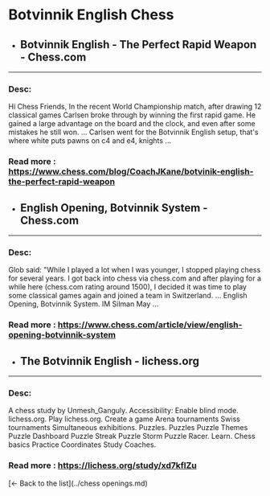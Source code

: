# Botvinnik English Chess
- ## **Botvinnik English - The Perfect Rapid Weapon - Chess.com** 

---
### Desc: 
 Hi Chess Friends, In the recent World Championship match, after drawing 12 classical games Carlsen broke through by winning the first rapid game. He gained a large advantage on the board and the clock, and even after some mistakes he still won. ... Carlsen went for the Botvinnik English setup, that's where white puts pawns on c4 and e4, knights ... 
### Read more : https://www.chess.com/blog/CoachJKane/botvinik-english-the-perfect-rapid-weapon 
- ## **English Opening, Botvinnik System - Chess.com** 

---
### Desc: 
 Glob said: "While I played a lot when I was younger, I stopped playing chess for several years. I got back into chess via chess.com and after playing for a while here (chess.com rating around 1500), I decided it was time to play some classical games again and joined a team in Switzerland. ... English Opening, Botvinnik System. IM Silman May ... 
### Read more : https://www.chess.com/article/view/english-opening-botvinnik-system 
- ## **The Botvinnik English - lichess.org** 

---
### Desc: 
 A chess study by Unmesh_Ganguly. Accessibility: Enable blind mode. lichess.org. Play lichess.org. Create a game Arena tournaments Swiss tournaments Simultaneous exhibitions. Puzzles. Puzzles Puzzle Themes Puzzle Dashboard Puzzle Streak Puzzle Storm Puzzle Racer. Learn. Chess basics Practice Coordinates Study Coaches. 
### Read more : https://lichess.org/study/xd7kflZu 


[← Back to the list](../chess openings.md)